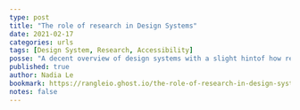 ```yaml
---
type: post
title: "The role of research in Design Systems"
date: 2021-02-17
categories: urls
tags: [Design System, Research, Accessibility]
posse: "A decent overview of design systems with a slight hintof how research could play it’s part."
published: true
author: Nadia Le
bookmark: https://rangleio.ghost.io/the-role-of-research-in-design-systems/
notes: false
---
```

